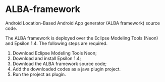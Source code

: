 # ALBA-framework
Android Location-Based Android App generator (ALBA framework) source code.

The ALBA framework is deployed over the Eclipse Modeling Tools (Neon) and Epsilon 1.4. The following steps are required.
 1) Download Eclipse Modeling Tools Neon;
 2) Download and install Epsilon 1.4;
 3) Download the ALBA framework source code;
 4) Add the downloaded codes as a java plugin project.
 5) Run the project as plugin. 
